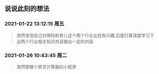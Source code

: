 ## 说说此刻的想法

### 2021-01-22 13:12:15 周五

> 突然发现自己对保险和育儿这个两个行业比较有兴趣,后面打算深度学习下这两个行业相关知识并且输出一定的内容

### 2021-01-26 10:43:45 周二

> 突然想做个房贷计算器的小程序

